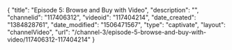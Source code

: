 {
    "title": "Episode 5: Browse and Buy with Video",
    "description": "",
    "channelid": "117406312",
    "videoid": "117404214",
    "date_created": "1384828761",
    "date_modified": "1506471567",
    "type": "captivate",
    "layout": "channelVideo",
    "url": "\/channel-3\/episode-5-browse-and-buy-with-video\/117406312-117404214"
}